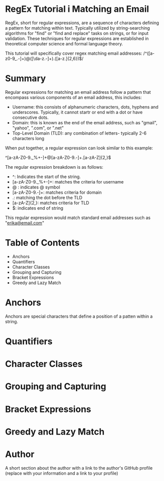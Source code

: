 # RegEx Tutorial i Matching an Email

RegEx, short for regular expressions, are a sequence of characters defining a pattern for matching within text. Typically utilized by string-searching algorithms for "find" or "find and replace" tasks on strings, or for input validation. These techniques for regular expressions are established in theoretical computer science and formal language theory.

This tutorial will specifically cover regex matching email addresses: 
/^([a-z0-9_\.-]+)@([\da-z\.-]+)\.([a-z\.]{2,6})$/

# Summary 
Regular expressions for matching an email address follow a pattern that encompass various components of an email address, this includes:

- Username: this consists of alphanumeric characters, dots, hyphens and underscores. Typically, it cannot startr or end with a dot or have consecutive dots.
- Domain: this is known as the end of the email address, such as "gmail", "yahoo", ".com", or ".net"
- Top-Level Domain (TLD): any combination of letters- typically 2-6 characters long

When put together, a regular expression can look similar to this example:

^[a-zA-Z0-9._%+-]+@[a-zA-Z0-9.-]+\.[a-zA-Z]{2,}$

The regular expression breakdown is as follows:

- ^: Indicates the start of the string.
- [a-zA-Z0-9._%+-]+: matches the criteria for username
- @ : indicates @ symbol
- [a-zA-Z0-9.-]+: matches criteria for domain
- \.: matching the dot before the TLD
- [a-zA-Z]{2,}: matches criteria for TLD
- $: indicates end of string  

This regular expression would match standard email addresses such as "erika@email.com"


# Table of Contents
- Anchors
- Quantifiers
- Character Classes
- Grouping and Capturing
- Bracket Expressions
- Greedy and Lazy Match


# Anchors

Anchors are special characters that define a position of a patten within a string. 

# Quantifiers
# Character Classes
# Grouping and Capturing
# Bracket Expressions
# Greedy and Lazy Match

# Author

A short section about the author with a link to the author's GitHub profile (replace with your information and a link to your profile)